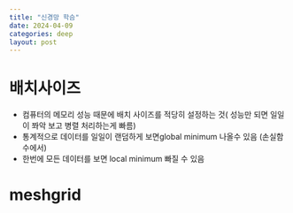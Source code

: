 ```yaml
---
title: "신경망 학슴"
date: 2024-04-09
categories: deep
layout: post
---
```

# 배치사이즈
- 컴퓨터의 메모리 성능 때문에 배치 사이즈를 적당히 설정하는 것( 성능만 되면 일일이 쫘악 보고 병렬 처리하는게 빠름)
- 통계적으로 데이터를 일일이 랜덤하게 보면global minimum 나올수 있음 (손실함수에서)
- 한번에 모든 데이터를 보면 local minimum 빠질 수 있음
 
 # meshgrid
 